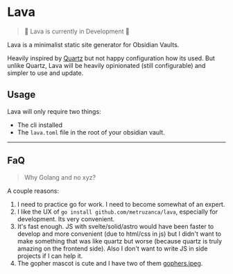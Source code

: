 # Lava

> 🚧 Lava is currently in Development 🚧

Lava is a minimalist static site generator for Obsidian Vaults.

Heavily inspired by [Quartz](https://quartz.jzhao.xyz/) but not happy configuration how its used. But unlike Quartz, Lava will be heavily opinionated (still configurable) and simpler to use and update.

## Usage

Lava will only require two things:

- The cli installed
- The `lava.toml` file in the root of your obsidian vault.

---

## FaQ

> Why Golang and no xyz?

A couple reasons:

1. I need to practice go for work. I need to become somewhat of an expert.
2. I like the UX of `go install github.com/metruzanca/lava`, especially for development. Its very convenient.
3. It's fast enough. JS with svelte/solid/astro would have been faster to develop and more convenient (due to html/css in js) but I didn't want to make something that was like quartz but worse (because quartz is truly amazing on the frontend side). Also I don't want to write JS in side projects if I can help it.
4. The gopher mascot is cute and I have two of them [gophers.jpeg](.github/assets/gophers.jpeg).
